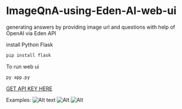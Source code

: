 # ImageQnA-using-Eden-AI-web-ui
generating answers by providing image url and questions with help of OpenAI via Eden API

install Python Flask
```bash
pip install flask
```
To run web ui
```bash
py app.py
```

[GET API KEY HERE](https://www.edenai.co/)

Examples:
![Alt text](https://cdn.discordapp.com/attachments/1209366891051618394/1211987513502208000/image.png?ex=65f03254&is=65ddbd54&hm=d5517fafa6509f107186c52a241e2bac82a7eaea398a1221340afd32d32844a5&)
![Alt](https://cdn.discordapp.com/attachments/1209366891051618394/1211987703005184051/image.png?ex=65f03282&is=65ddbd82&hm=63fcac9071e4df38d9e67a679d1f76b48189d0d25fc310330245a563c4c10d56&)
![Alt](https://cdn.discordapp.com/attachments/1209366891051618394/1211990864990048266/image.png?ex=65f03573&is=65ddc073&hm=ca9bcb627dd10a9762a0bc2cba3d9415ff9dbbbbe7cee07f555766fb8b6c6bd1&)
